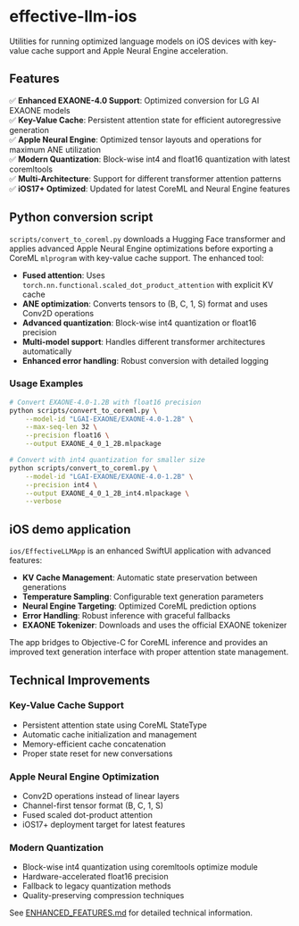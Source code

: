 # effective-llm-ios

Utilities for running optimized language models on iOS devices with key-value cache support and Apple Neural Engine acceleration.

## Features

✅ **Enhanced EXAONE-4.0 Support**: Optimized conversion for LG AI EXAONE models  
✅ **Key-Value Cache**: Persistent attention state for efficient autoregressive generation  
✅ **Apple Neural Engine**: Optimized tensor layouts and operations for maximum ANE utilization  
✅ **Modern Quantization**: Block-wise int4 and float16 quantization with latest coremltools  
✅ **Multi-Architecture**: Support for different transformer attention patterns  
✅ **iOS17+ Optimized**: Updated for latest CoreML and Neural Engine features  

## Python conversion script

`scripts/convert_to_coreml.py` downloads a Hugging Face transformer and applies
advanced Apple Neural Engine optimizations before exporting a CoreML
`mlprogram` with key-value cache support. The enhanced tool:

- **Fused attention**: Uses `torch.nn.functional.scaled_dot_product_attention` with explicit KV cache
- **ANE optimization**: Converts tensors to (B, C, 1, S) format and uses Conv2D operations
- **Advanced quantization**: Block-wise int4 quantization or float16 precision
- **Multi-model support**: Handles different transformer architectures automatically
- **Enhanced error handling**: Robust conversion with detailed logging

### Usage Examples

```bash
# Convert EXAONE-4.0-1.2B with float16 precision
python scripts/convert_to_coreml.py \
    --model-id "LGAI-EXAONE/EXAONE-4.0-1.2B" \
    --max-seq-len 32 \
    --precision float16 \
    --output EXAONE_4_0_1_2B.mlpackage

# Convert with int4 quantization for smaller size
python scripts/convert_to_coreml.py \
    --model-id "LGAI-EXAONE/EXAONE-4.0-1.2B" \
    --precision int4 \
    --output EXAONE_4_0_1_2B_int4.mlpackage \
    --verbose
```

## iOS demo application

`ios/EffectiveLLMApp` is an enhanced SwiftUI application with advanced features:

- **KV Cache Management**: Automatic state preservation between generations
- **Temperature Sampling**: Configurable text generation parameters  
- **Neural Engine Targeting**: Optimized CoreML prediction options
- **Error Handling**: Robust inference with graceful fallbacks
- **EXAONE Tokenizer**: Downloads and uses the official EXAONE tokenizer

The app bridges to Objective-C for CoreML inference and provides an improved
text generation interface with proper attention state management.

## Technical Improvements

### Key-Value Cache Support
- Persistent attention state using CoreML StateType
- Automatic cache initialization and management
- Memory-efficient cache concatenation
- Proper state reset for new conversations

### Apple Neural Engine Optimization
- Conv2D operations instead of linear layers
- Channel-first tensor format (B, C, 1, S)
- Fused scaled dot-product attention
- iOS17+ deployment target for latest features

### Modern Quantization
- Block-wise int4 quantization using coremltools optimize module
- Hardware-accelerated float16 precision
- Fallback to legacy quantization methods
- Quality-preserving compression techniques

See [ENHANCED_FEATURES.md](ENHANCED_FEATURES.md) for detailed technical information.
